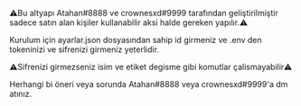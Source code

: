 ⚠️Bu altyapı Atahan#8888 ve crownesxd#9999 tarafından geliştirilmiştir sadece satın alan kişiler kullanabilir aksi halde gereken yapılır.⚠️

Kurulum için ayarlar.json dosyasından sahip id girmeniz ve .env den tokeninizi ve sifrenizi girmeniz yeterlidir.

⚠️Sifrenizi girmezseniz isim ve etiket degisme gibi komutlar çalismayabilir⚠️

Herhangi bi öneri veya sorunda Atahan#8888 veya crownesxd#9999'a dm atınız.